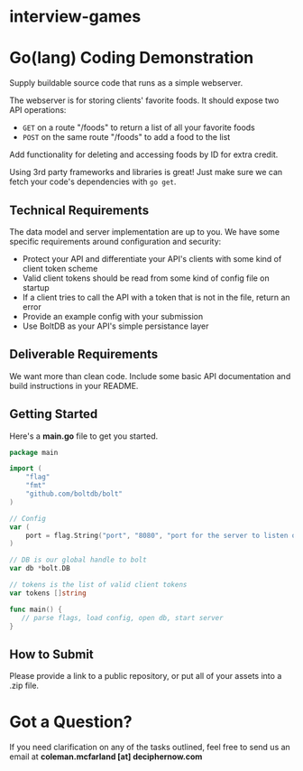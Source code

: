 # interview-games

# Go(lang) Coding Demonstration

Supply buildable source code that runs as a simple webserver.

The webserver is for storing clients' favorite foods. It should expose two API
operations:

* `GET` on a route "/foods" to return a list of all your favorite foods
* `POST` on the same route "/foods" to add a food to the list

Add functionality for deleting and accessing foods by ID for extra credit.

Using 3rd party frameworks and libraries is great! Just make sure we can fetch
your code's dependencies with `go get`.

## Technical Requirements

The data model and server implementation are up to you. We have some specific
requirements around configuration and security:

* Protect your API and differentiate your API's clients with some kind of client token scheme
* Valid client tokens should be read from some kind of config file on startup
* If a client tries to call the API with a token that is not in the file, return an error
* Provide an example config with your submission
* Use BoltDB as your API's simple persistance layer

## Deliverable Requirements

We want more than clean code. Include some basic API documentation and
build instructions in your README.

## Getting Started

Here's a **main.go** file to get you started.

```go
package main

import (
	"flag"
	"fmt"
	"github.com/boltdb/bolt"
)

// Config
var (
	port = flag.String("port", "8080", "port for the server to listen on")
)

// DB is our global handle to bolt
var db *bolt.DB

// tokens is the list of valid client tokens
var tokens []string

func main() {
   // parse flags, load config, open db, start server
}

```

## How to Submit

Please provide a link to a public repository, or put all of your assets into
a .zip file.

# Got a Question?

If you need clarification on any of the tasks outlined, feel free to send
us an email at **coleman.mcfarland [at] deciphernow.com**
